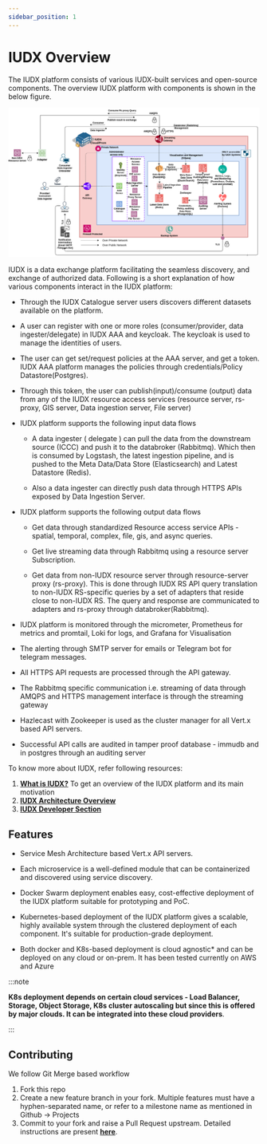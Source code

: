```yaml
---
sidebar_position: 1
---
```


# IUDX Overview

The IUDX platform consists of various IUDX-built services and open-source components. The overview IUDX platform with components is shown in the below figure.

<div class="img_background">
<div style={{textAlign: 'center'}}>

![Architecture](../../resources/auth/deployment_overview.png)
</div></div>

IUDX is a data exchange platform facilitating the seamless discovery, and exchange of authorized data. Following is a short explanation of how various components interact in the IUDX platform:
- Through the IUDX Catalogue server users discovers different datasets available on the platform.
- A user can register with one or more roles (consumer/provider, data ingester/delegate) in IUDX AAA and keycloak. The keycloak is used to manage the identities of users.

- The user can get set/request policies at the AAA server, and get a token. IUDX AAA platform manages the policies through credentials/Policy Datastore(Postgres).

- Through this token, the user can publish(input)/consume (output) data from any of the IUDX resource access services (resource server, rs-proxy, GIS server, Data ingestion server, File server)

- IUDX platform supports the following input data flows

  + A data ingester ( delegate ) can pull the data from the downstream source (ICCC) and push it to the databroker (Rabbitmq). Which then is consumed by Logstash, the latest ingestion pipeline, and is pushed to the Meta Data/Data Store (Elasticsearch) and Latest Datastore (Redis).

  + Also a data ingester can directly push data through HTTPS APIs exposed by Data Ingestion Server.

- IUDX platform supports the following output data flows

  + Get data through standardized Resource access service APIs - spatial, temporal, complex, file, gis, and async queries.

  + Get live streaming data through Rabbitmq using a resource server Subscription.

  + Get data from non-IUDX resource server through resource-server proxy (rs-proxy). This is done through IUDX RS API query translation to non-IUDX RS-specific queries by a set of adapters that reside close to non-IUDX RS. The query and response are communicated to adapters and rs-proxy through databroker(Rabbitmq).

- IUDX platform is monitored through the micrometer, Prometheus for metrics and promtail, Loki for logs, and Grafana for Visualisation

- The alerting through SMTP server for emails or Telegram bot for telegram messages.

- All HTTPS API requests are processed through the API gateway.

- The Rabbitmq specific communication i.e. streaming of data through AMQPS and HTTPS management interface is through the streaming gateway

- Hazlecast with Zookeeper is used as the cluster manager for all Vert.x based API servers.

- Successful API calls are audited in tamper proof database - immudb and in postgres through an auditing server

To know more about IUDX, refer following resources:

1. **[What is IUDX?](https://www.youtube.com/watch?v=uWdmHztFrqs)**  To get an overview of the IUDX platform and its main motivation
2. **[IUDX Architecture Overview](https://www.youtube.com/watch?v=FeiZz0fJi5w)**
3. **[IUDX Developer Section](https://iudx.org.in/developers/)**

## Features


- Service Mesh Architecture based Vert.x API servers.

- Each microservice is a well-defined module that can be containerized and discovered using service discovery.

- Docker Swarm deployment enables easy, cost-effective deployment of the IUDX platform suitable for prototyping and PoC.

- Kubernetes-based deployment of the IUDX platform gives a scalable, highly available system through the clustered deployment of each component. It's suitable for production-grade deployment.

- Both docker and K8s-based deployment is cloud agnostic* and can be deployed on any cloud or on-prem. It has been tested currently on AWS and Azure

:::note

**K8s deployment depends on certain cloud services - Load Balancer, Storage, Object Storage, K8s cluster autoscaling but since this is offered by major clouds. It can be integrated into these cloud providers**. 

:::


## Contributing


We follow Git Merge based workflow

1. Fork this repo
2. Create a new feature branch in your fork. Multiple features must have a hyphen-separated name, or refer to a milestone name as mentioned in Github -> Projects
3. Commit to your fork and raise a Pull Request upstream.
Detailed instructions are present **[here](https://github.com/datakaveri/iudx-deployment/blob/master/docs/git-commands.md)**.


